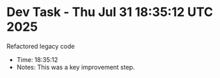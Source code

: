 # Dev Task - Thu Jul 31 18:35:12 UTC 2025
Refactored legacy code
- Time: 18:35:12
- Notes: This was a key improvement step.
